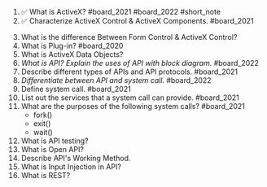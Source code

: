 1. ✅ What is ActiveX? #board_2021 #board_2022 #short_note 
2. ✅ Characterize ActiveX Control & ActiveX Components. #board_2021 
3) What is the difference Between Form Control & ActiveX Control?
4) What is Plug-in? #board_2020 
5) What is ActiveX Data Objects?
6) *What is API? Explain the uses of API with block diagram.* #board_2022 
7) Describe different types of APIs and API protocols. #board_2021 
8) *Differentiate between API and system call.* #board_2022 
9) Define system call. #board_2021 
10) List out the services that a system call can provide. #board_2021 
11) What are the purposes of the following system calls? #board_2021 
	- fork()
	- exit()
	- wait()
12) What is API testing?
13) What is Open API?
14) Describe API's Working Method.
15) What is Input Injection in API?
16) What is REST?